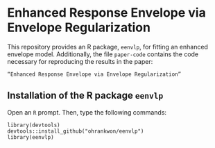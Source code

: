 # Enhanced Response Envelope via Envelope Regularization

This repository provides an R package, `eenvlp`, for fitting an enhanced envelope model. Additionally, the file `paper-code` contains the code necessary for reproducing the results in the paper: 
	
	“Enhanced Response Envelope via Envelope Regularization”

## Installation of the R package `eenvlp`
Open an `R` prompt. Then, type the following commands:
```
library(devtools)
devtools::install_github("ohrankwon/eenvlp")
library(eenvlp)
```
